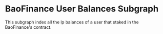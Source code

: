# BaoFinance User Balances Subgraph

This subgraph index all the lp balances of a user that staked in the BaoFinance's contract.